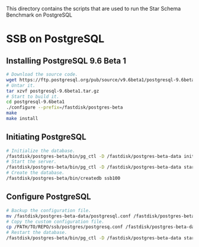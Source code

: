 This directory contains the scripts that are used to run the Star Schema Benchmark on PostgreSQL

# SSB on PostgreSQL

## Installing PostgreSQL 9.6 Beta 1

```bash
# Download the source code.
wget https://ftp.postgresql.org/pub/source/v9.6beta1/postgresql-9.6beta1.tar.gz
# Untar it.
tar xzvf postgresql-9.6beta1.tar.gz
# Start to build it.
cd postgresql-9.6beta1
./configure --prefix=/fastdisk/postgres-beta
make
make install
```

## Initiating PostgreSQL
```bash
# Initialize the database.
/fastdisk/postgres-beta/bin/pg_ctl -D /fastdisk/postgres-beta-data initdb
# Start the server.
/fastdisk/postgres-beta/bin/pg_ctl -D /fastdisk/postgres-beta-data start -l /fastdisk/postgres.log
# Create the database.
/fastdisk/postgres-beta/bin/createdb ssb100
```

## Configure PostgreSQL
```bash
# Backup the configuration file.
mv /fastdisk/postgres-beta-data/postgresql.conf /fastdisk/postgres-beta-data/postgresql.conf.backup
# Copy the custom configuration file.
cp /PATH/TO/REPO/ssb/postgres/postgresq.conf /fastdisk/postgres-beta-data/
# Restart the database.
/fastdisk/postgres-beta/bin/pg_ctl -D /fastdisk/postgres-beta-data start -l /fastdisk/postgres.log
```
